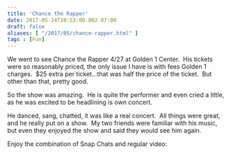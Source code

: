```yaml
---
title: 'Chance the Rapper'
date: 2017-05-24T10:53:00.002-07:00
draft: false
aliases: [ "/2017/05/chance-rapper.html" ]
tags : [Fun]
---
```


We went to see Chance the Rapper 4/27 at Golden 1 Center.  His tickets were so reasonably priced, the only issue I have is with fees Golden 1 charges.  $25 extra per ticket...that was half the price of the ticket.  But other than that, pretty good.  
  
So the show was amazing.  He is quite the performer and even cried a little, as he was excited to be headlining is own concert.  
  
He danced, sang, chatted, it was like a real concert.  All things were great, and he really put on a show.  My two friends were familiar with his music, but even they enjoyed the show and said they would see him again.  
  
Enjoy the combination of Snap Chats and regular video: